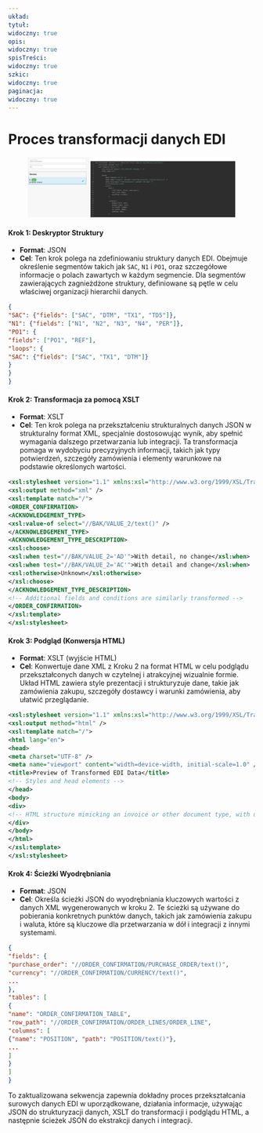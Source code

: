 ```yaml
---
układ:
tytuł:
widoczny: true
opis:
widoczny: true
spisTreści:
widoczny: true
szkic:
widoczny: true
paginacja:
widoczny: true
---
```


# Proces transformacji danych EDI

####

<figure><img src="../../../.gitbook/assets/EDI (1).png" alt=""><figcaption></figcaption></figure>

#### Krok 1: Deskryptor Struktury

* **Format**: JSON
* **Cel**: Ten krok polega na zdefiniowaniu struktury danych EDI. Obejmuje określenie segmentów takich jak `SAC`, `N1` i `PO1`, oraz szczegółowe informacje o polach zawartych w każdym segmencie. Dla segmentów zawierających zagnieżdżone struktury, definiowane są pętle w celu właściwej organizacji hierarchii danych.
```json
{
"SAC": {"fields": ["SAC", "DTM", "TX1", "TD5"]},
"N1": {"fields": ["N1", "N2", "N3", "N4", "PER"]},
"PO1": {
"fields": ["PO1", "REF"],
"loops": {
"SAC": {"fields": ["SAC", "TX1", "DTM"]}
}
}
}
```
#### Krok 2: Transformacja za pomocą XSLT

* **Format**: XSLT
* **Cel**: Ten krok polega na przekształceniu strukturalnych danych JSON w strukturalny format XML, specjalnie dostosowując wynik, aby spełnić wymagania dalszego przetwarzania lub integracji. Ta transformacja pomaga w wydobyciu precyzyjnych informacji, takich jak typy potwierdzeń, szczegóły zamówienia i elementy warunkowe na podstawie określonych wartości.
```xml
<xsl:stylesheet version="1.1" xmlns:xsl="http://www.w3.org/1999/XSL/Transform">
<xsl:output method="xml" />
<xsl:template match="/">
<ORDER_CONFIRMATION>
<ACKNOWLEDGEMENT_TYPE>
<xsl:value-of select="//BAK/VALUE_2/text()" />
</ACKNOWLEDGEMENT_TYPE>
<ACKNOWLEDGEMENT_TYPE_DESCRIPTION>
<xsl:choose>
<xsl:when test="//BAK/VALUE_2='AD'">With detail, no change</xsl:when>
<xsl:when test="//BAK/VALUE_2='AC'">With detail and change</xsl:when>
<xsl:otherwise>Unknown</xsl:otherwise>
</xsl:choose>
</ACKNOWLEDGEMENT_TYPE_DESCRIPTION>
<!-- Additional fields and conditions are similarly transformed -->
</ORDER_CONFIRMATION>
</xsl:template>
</xsl:stylesheet>

```
#### Krok 3: Podgląd (Konwersja HTML)

* **Format**: XSLT (wyjście HTML)
* **Cel**: Konwertuje dane XML z Kroku 2 na format HTML w celu podglądu przekształconych danych w czytelnej i atrakcyjnej wizualnie formie. Układ HTML zawiera style prezentacji i strukturyzuje dane, takie jak zamówienia zakupu, szczegóły dostawcy i warunki zamówienia, aby ułatwić przeglądanie.
```xml
<xsl:stylesheet version="1.1" xmlns:xsl="http://www.w3.org/1999/XSL/Transform">
<xsl:output method="html" />
<xsl:template match="/">
<html lang="en">
<head>
<meta charset="UTF-8" />
<meta name="viewport" content="width=device-width, initial-scale=1.0" />
<title>Preview of Transformed EDI Data</title>
<!-- Styles and head elements -->
</head>
<body>
<div>
<!-- HTML structure mimicking an invoice or other document type, with data bindings from the transformed XML -->
</div>
</body>
</html>
</xsl:template>
</xsl:stylesheet>


```
#### Krok 4: Ścieżki Wyodrębniania

* **Format**: JSON
* **Cel**: Określa ścieżki JSON do wyodrębniania kluczowych wartości z danych XML wygenerowanych w kroku 2. Te ścieżki są używane do pobierania konkretnych punktów danych, takich jak zamówienia zakupu i waluta, które są kluczowe dla przetwarzania w dół i integracji z innymi systemami.
```json
{
"fields": {
"purchase_order": "//ORDER_CONFIRMATION/PURCHASE_ORDER/text()",
"currency": "//ORDER_CONFIRMATION/CURRENCY/text()",
...
},
"tables": [
{
"name": "ORDER_CONFIRMATION_TABLE",
"row_path": "//ORDER_CONFIRMATION/ORDER_LINES/ORDER_LINE",
"columns": [
{"name": "POSITION", "path": "POSITION/text()"},
...
]
}
]
}
```
To zaktualizowana sekwencja zapewnia dokładny proces przekształcania surowych danych EDI w uporządkowane, działania informacje, używając JSON do strukturyzacji danych, XSLT do transformacji i podglądu HTML, a następnie ścieżek JSON do ekstrakcji danych i integracji.
